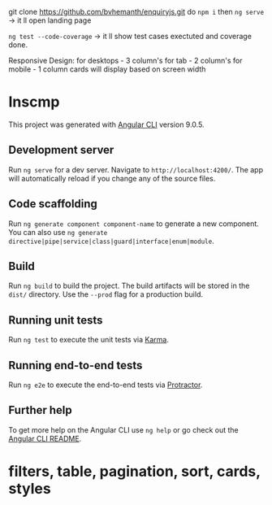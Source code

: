 git clone https://github.com/bvhemanth/enquiryjs.git
do `npm i`
then `ng serve` -> it ll open landing page

`ng test --code-coverage`  -> it ll show test cases exectuted and coverage done.

Responsive Design: 
for desktops - 3 column's
for tab - 2 column's
for mobile - 1 column
cards will display based on screen width





# Inscmp

This project was generated with [Angular CLI](https://github.com/angular/angular-cli) version 9.0.5.

## Development server

Run `ng serve` for a dev server. Navigate to `http://localhost:4200/`. The app will automatically reload if you change any of the source files.

## Code scaffolding

Run `ng generate component component-name` to generate a new component. You can also use `ng generate directive|pipe|service|class|guard|interface|enum|module`.

## Build

Run `ng build` to build the project. The build artifacts will be stored in the `dist/` directory. Use the `--prod` flag for a production build.

## Running unit tests

Run `ng test` to execute the unit tests via [Karma](https://karma-runner.github.io).

## Running end-to-end tests

Run `ng e2e` to execute the end-to-end tests via [Protractor](http://www.protractortest.org/).

## Further help

To get more help on the Angular CLI use `ng help` or go check out the [Angular CLI README](https://github.com/angular/angular-cli/blob/master/README.md).
# filters, table, pagination, sort, cards, styles
